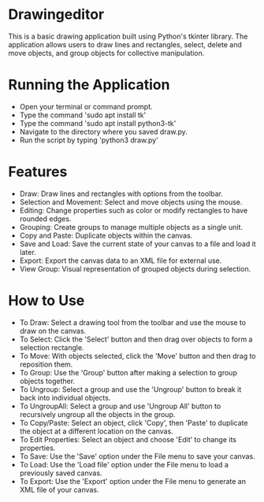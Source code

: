 # Drawingeditor

This is a basic drawing application built using Python's tkinter library. The application allows users to draw lines and rectangles, select, delete and move objects, and group objects for collective manipulation.


# Running the Application

- Open your terminal or command prompt.
- Type the command 'sudo apt install tk'
- Type the command 'sudo apt install python3-tk'
- Navigate to the directory where you saved draw.py.
- Run the script by typing 'python3 draw.py'

# Features

- Draw: Draw lines and rectangles with options from the toolbar.
- Selection and Movement: Select and move objects using the mouse.
- Editing: Change properties such as color or modify rectangles to have rounded edges.
- Grouping: Create groups to manage multiple objects as a single unit.
- Copy and Paste: Duplicate objects within the canvas.
- Save and Load: Save the current state of your canvas to a file and load it later.
- Export: Export the canvas data to an XML file for external use.
- View Group: Visual representation of grouped objects during selection.

# How to Use

- To Draw: Select a drawing tool from the toolbar and use the mouse to draw on the canvas.
- To Select: Click the 'Select' button and then drag over objects to form a selection rectangle.
- To Move: With objects selected, click the 'Move' button and then drag to reposition them.
- To Group: Use the 'Group' button after making a selection to group objects together.
- To Ungroup: Select a group and use the 'Ungroup' button to break it back into individual objects.
- To UngroupAll: Select a group and use 'Ungroup All' button to recursively ungroup all the objects in the group.
- To Copy/Paste: Select an object, click 'Copy', then 'Paste' to duplicate the object at a different location on the canvas.
- To Edit Properties: Select an object and choose 'Edit' to change its properties.
- To Save: Use the 'Save' option under the File menu to save your canvas.
- To Load: Use the 'Load file' option under the File menu to load a previously saved canvas.
- To Export: Use the 'Export' option under the File menu to generate an XML file of your canvas.

